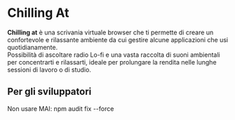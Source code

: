 # Chilling At

**Chilling at** è una scrivania virtuale browser che ti permette di creare un confortevole e rilassante ambiente da cui gestire alcune applicazioni che usi quotidianamente.<br>
Possibilità di ascoltare radio Lo-fi e una vasta raccolta di suoni ambientali per concentrarti e rilassarti, ideale per prolungare la rendita nelle lunghe sessioni di lavoro o di studio.

## Per gli sviluppatori
Non usare MAI: npm audit fix --force